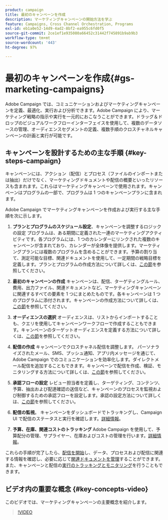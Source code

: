 ```yaml
---
product: campaign
title: 最初のキャンペーンを作成
description: マーケティングキャンペーンの開始方法を学ぶ
feature: Campaigns, Cross Channel Orchestration, Programs
exl-id: eb1a0e52-14d9-4ad2-8bf2-ea955c6fd0f5
source-git-commit: 2ce1ef1e935080a66452c31442f745891b9ab9b3
workflow-type: tm+mt
source-wordcount: '443'
ht-degree: 97%

---
```


# 最初のキャンペーンを作成{#gs-marketing-campaigns}

Adobe Campaign では、コミュニケーションおよびマーケティングキャンペーンを定義、最適化、実行および分析できます。Adobe Campaign により、マーケティング戦略の指示や実行を一元的におこなうことができます。ドラッグ＆ドロップのビジュアルワークフローインターフェイスを使用して、複数のデータソースの管理、オーディエンスセグメントの定義、複数手順のクロスチャネルキャンペーンの計画と実行が可能です。


<!--In addition, the **Marketing Resource Management (MRM)** module lets you control marketing actions in a collaborative mode by providing complete management and real-time tracking of the tasks, budgets and marketing resources involved. The Marketing Resource Management lets you optimize and regulate the management of internal and external processes, resources and marketing campaigns, as well as third party relations (agencies, printers, etc.). For more on this, refer to [this section](about-marketing-resource-management.md).

>[!NOTE]
>
>Capabilities related to population targeting, message personalization and message delivery on the various channels are detailed in [this section](../../delivery/using/steps-about-delivery-creation-steps.md).-->


## キャンペーンを設計するための主な手順 {#key-steps-campaign}

キャンペーンには、アクション（配信）とプロセス（ファイルのインポートまたは抽出）だけでなく、マーケティングドキュメントや配信の概要といったリソースも含まれます。これらはマーケティングキャンペーンで使用されます。キャンペーンはプログラムの一部で、プログラムは 1 つのキャンペーンプランに含まれます。

Adobe Campaign でマーケティングキャンペーンを作成および実行する主な手順を次に示します。

1. **プランとプログラムのスケジュール設定**、キャンペーンを調整するロジックの設定
プログラムは、ある期間に定義された一連のマーケティングアクティビティです。各プログラムには、1 つのカレンダーにリンクされた複数のキャンペーンが含まれており、カレンダーが全体像を提供します。マーケティングプランには複数のプログラムを含めることができます。予算の割り当て、測定可能な目標、関連ドキュメントを使用して、一定期間の戦略目標を定義します。プランとプログラムの作成方法について詳しくは、[この節](marketing-campaign-create.md#create-plan-and-program)を参照してください。

1. **最初のキャンペーンの作成**
キャンペーンは、配信、ターゲティングルール、費用、出力ファイル、関連ドキュメントなど、マーケティングキャンペーンに関連するすべての要素を 1 つにまとめたものです。各キャンペーンは 1 つのプログラムに添付されます。キャンペーンの作成方法について詳しくは、[この節](marketing-campaign-create.md#create-a-campaign)を参照してください。

1. **オーディエンスの選択**
オーディエンスは、リストからインポートすることも、クエリを使用してキャンペーンワークフローで作成することもできます。キャンペーンのターゲットオーディエンスを定義する方法について詳しくは、[この節](marketing-campaign-target.md#select-the-target-population)を参照してください。

1. **配信の作成**
キャンペーンでクロスチャネル配信を調整します。 パーソナライズされたメール、SMS、プッシュ通知、アプリ内メッセージを通じて、Adobe Campaign でのコミュニケーションを効率化します。ダイレクトメール配信を追加することもできます。キャンペーンで配信を作成、検証、モニタリングする方法について詳しくは、[この節](marketing-campaign-deliveries.md)を参照してください。

1. **承認フローの設定**
レビュー担当者を定義し、ターゲティング、コンテンツ、予算、抽出および配達確認の送信など、キャンペーンのプロセスを監視および制御するための承認フローを設定します。承認の設定方法について詳しくは、[この節](marketing-campaign-approval.md)を参照してください。

1. **配信の監視**。
キャンペーンをダッシュボードでトラッキングし、Campaign UI で配信のステータスと実行を確認します。[詳細情報](marketing-campaign-monitoring.md)。

1. **予算、在庫、関連コストのトラッキング**
Adobe Campaign を使用して、予算配分の管理、サプライヤー、在庫およびコストの管理を行います。[詳細情報](providers--stocks-and-budgets.md#create-service-providers-and-their-cost-structures)。

これらの手順が完了したら、[配信を開始](marketing-campaign-deliveries.md#start-a-delivery)し、データ、プロセスおよび配信に関連する情報を確認し、必要に応じて[関連ドキュメントを管理](marketing-campaign-deliveries.md#manage-associated-documents)することができます。また、キャンペーンと配信の[実行のトラッキングとモニタリング](marketing-campaign-monitoring.md)を行うこともできます。


## ビデオ内の重要な概念 {#key-concepts-video}

このビデオでは、マーケティングキャンペーンの主要概念を紹介します。

>[!VIDEO](https://video.tv.adobe.com/v/35131?quality=12)
